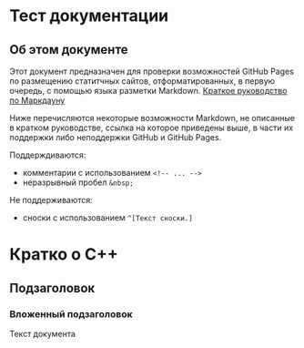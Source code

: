 # Тест документации

<!--
Это комментарий. Он не отображается на странице
-->

## Об этом документе

Этот документ предназначен для проверки возможностей GitHub Pages по размещению статитчных сайтов, отформатированных, в первую очередь, с помощью языка разметки Markdown. [Краткое руководство по Маркдауну](https://paulradzkov.com/2014/markdown_cheatsheet/)

Ниже перечисляются некоторые возможности Markdown, не описанные в кратком руководстве, ссылка на которое приведены выше, в части их поддержки либо неподдержки GitHub и GitHub Pages.

Поддерждиваются:
- комментарии с использованием `<!-- ... -->`
- неразрывный пробел `&nbsp;`

Не поддерживаются:
- сноски с использованием `^[Текст сноски.]`

# Кратко о C++
## Подзаголовок
### Вложенный подзаголовок 

Текст документа
